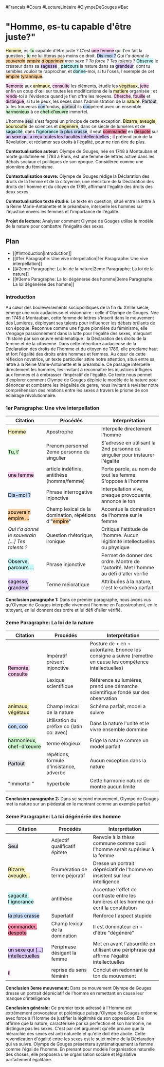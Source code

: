 #Francais #Cours #LectureLinéaire #OlympeDeGouges #Bac 

# "Homme, es-tu capable d'être juste?"

<mark style="background: #FFF3A3A6;">Homme</mark>, es-<mark style="background: #BBFABBA6;">tu</mark> capable d'être juste ? C'est <mark style="background: #FFB8EBA6;">une femme</mark> qui <mark style="background: #BBFABBA6;">t</mark>'en fait la question ; <mark style="background: #BBFABBA6;">tu</mark> ne lui ôteras pas moins ce droit. <mark style="background: #ADCCFFA6;">Dis-moi ?</mark> *Qui t'a donné le <mark style="background: #FFB86CA6;">souverain</mark> <mark style="background: #FFB86CA6;">empire</mark> <mark style="background: #FFB86CA6;">d'opprimer</mark> mon* *sexe ? Ta force ? Tes talents ?* <mark style="background: #ABF7F7A6;">Observe</mark> le créateur dans sa <mark style="background: #D2B3FFA6;">sagesse</mark> ; <mark style="background: #ABF7F7A6;">parcours</mark> la nature dans sa <mark style="background: #D2B3FFA6;">grandeur</mark>, dont tu sembles vouloir te rapprocher, et <mark style="background: #ABF7F7A6;">donne</mark>-moi, si tu l'oses, l'exemple de cet <mark style="background: #FFB86CA6;">empire</mark> <mark style="background: #FFB86CA6;">tyrannique</mark>.

<mark style="background: #FFB8EBA6;">Remonte</mark> aux <mark style="background: #FFF3A3A6;">animaux</mark>, <mark style="background: #FFB8EBA6;">consulte</mark> les éléments, étudie les <mark style="background: #FFF3A3A6;">végétaux</mark>, <mark style="background: #FFB8EBA6;">jette</mark> enfin un coup d'œil sur toutes les modifications de la <mark style="background: #FFF3A3A6;">matière</mark> organisée ; et <mark style="background: #FFB8EBA6;">rends</mark>-toi à l'évidence quand je t'en offre les moyens. <mark style="background: #FFB8EBA6;">Cherche</mark>, <mark style="background: #FFB8EBA6;">fouille</mark> et <mark style="background: #FFB8EBA6;">distingue</mark>, si tu le peux, les sexes dans l'administration de la <mark style="background: #FFF3A3A6;">nature</mark>. <mark style="background: #CACFD9A6;">Partout</mark>, tu les trouveras <mark style="background: #ADCCFFA6;">con</mark>fondus, <mark style="background: #CACFD9A6;">partout</mark> ils <mark style="background: #ADCCFFA6;">coo</mark>pèrent avec un ensemble <mark style="background: #BBFABBA6;">harmonieux</mark> à ce <mark style="background: #BBFABBA6;">chef-d'œuvre</mark> immortel.

L'homme <mark style="background: #CACFD9A6;">seul</mark> s'est fagoté un principe de cette exception. <mark style="background: #FFF3A3A6;">Bizarre, aveugle, boursouflé</mark> de sciences et <mark style="background: #FFF3A3A6;">dégénéré</mark>, dans ce siècle de lumières et de <mark style="background: #ABF7F7A6;">sagacité</mark>, dans <mark style="background: #ABF7F7A6;">l'ignorance</mark> <mark style="background: #ADCCFFA6;">la plus crasse</mark>, il veut <mark style="background: #FF5582A6;">commander</mark> en <mark style="background: #FF5582A6;">despote</mark> sur <mark style="background: #D2B3FFA6;">un sexe qui a reçu toutes les facultés intellectuelles</mark> ; <mark style="background: #FFB8EBA6;">il</mark> prétend jouir de la Révolution, et réclamer ses droits à l'égalité, pour ne rien dire de plus.


**Contextualisation auteur:**
Olympe de Gouges, née en 1748 à Montauban et morte guillotinée en 1793 à Paris, est une femme de lettres active dans les débats sociaux et politiques de son époque. Considérée comme une pionnière du féminisme.

**Contextualisation œuvre:**
Olympe de Gouges rédige la Déclaration des droits de la femme et de la citoyenne, une réécriture de la Déclaration des droits de l'homme et du citoyen de 1789, affirmant l'égalité des droits des deux sexes. 

**Contextualisation texte étudié:**
Le texte en question, situé entre la lettre à la Reine Marie-Antoinette et le préambule, interpelle les hommes sur l'injustice envers les femmes et l'importance de l'égalité.

**Projet de lecture:**
Analyser comment Olympe de Gouges utilise le modèle de la nature pour combattre l'inégalité des sexes.

## Plan

- [[#Introduction|Introduction]]
- [[#1er Paragraphe: Une vive interpellation|1er Paragraphe: Une vive interpellation]]
- [[#2eme Paragraphe: La loi de la nature|2eme Paragraphe: La loi de la nature]]
- [[#3eme Paragraphe: La loi dégénérée des homme|3eme Paragraphe: La loi dégénérée des homme]]

### Introduction

Au cœur des bouleversements sociopolitiques de la fin du XVIIIe siècle, émerge une voix audacieuse et visionnaire : celle d'Olympe de Gouges. Née en 1748 à Montauban, cette femme de lettres s'inscrit dans le mouvement des Lumières, déployant ses talents pour influencer les débats brûlants de son époque. Reconnue comme une figure pionnière du féminisme, elle s'engage passionnément dans la lutte pour l'égalité des sexes, marquant l'histoire par son œuvre emblématique : la Déclaration des droits de la femme et de la citoyenne. Dans cette réécriture audacieuse de la Déclaration des droits de l'homme et du citoyen de 1789, elle proclame haut et fort l'égalité des droits entre hommes et femmes. Au cœur de cette réflexion novatrice, un texte particulier attire notre attention, situé entre sa lettre à la Reine Marie-Antoinette et le préambule. Ce passage interpelle directement les hommes, les invitant à reconnaître les injustices infligées aux femmes et à embrasser l'impératif de l'égalité. Ce texte nous permet d'explorer comment Olympe de Gouges déploie le modèle de la nature pour dénoncer et combattre les inégalités de genre, nous invitant à revisiter notre compréhension des relations entre les sexes à travers le prisme de son éclairage révolutionnaire.

### 1er Paragraphe: Une vive interpellation 
| Citation | Procédés | Interprétation |
| ---- | ---- | ---- |
| <mark style="background: #FFF3A3A6;">Homme</mark> | Apostrophe | Interpelle directement l'homme |
| <mark style="background: #BBFABBA6;">Tu, t'</mark> | Prenom personnel 2eme personne du singulier | S'adresse en utilisant la 2nd personne du singulier pour instaurer l'égalité |
| <mark style="background: #FFB8EBA6;">une femme</mark> | article indéfinie, antithèse (homme/femme) | Porte parole, au nom de tout les femme. </br> S'oppose à l'homme |
| <mark style="background: #ADCCFFA6;">Dis-moi ?</mark> | Phrase interrogative Injonctive | Interpellation vive, presque provoquante, annonce le ton |
| <mark style="background: #FFB86CA6;">souverain empire ...</mark> | Champ lexical de la domination, répétions d'"<mark style="background: #FFB86CA6;">empire</mark>" | Accentue la domination de l'homme sur le femme |
| *Qui t'a donné le souverain \[...] Tes talents ?* | Question rhétorique, ironique  | Critique l'attitude de l'homme. Aucun légitimité intellectuelles ou physique  |
| <mark style="background: #ABF7F7A6;">Observe, parcours ...</mark> | Phrase injonctive  | Permet de donner des ordre. Montre de l'autorité. Met l'homme au défi d'aller vérifié |
| <mark style="background: #D2B3FFA6;">sagesse, grandeur </mark> | Terme méioratique | Attribuées à la nature, c'est le schéma parfait  |
**Conclusion paragraphe 1:** Dans ce premier paragraphe, nous avons vus qu'Olympe de Gouges interpelle vivement l'homme en l'apostrophent, en le tutoyant, en lui donnent des ordre et lui défi d'aller vérifié.

### 2eme Paragraphe: La loi de la nature 

| Citation | Procédés | Interprétation |
| ---- | ---- | ---- |
| <mark style="background: #FFB8EBA6;">Remonte, consulte </mark> | Impératif présent injonctive </br></br> Lexique scientifique | Posture de + en + autoritaire. Enonce les consigne a suivre (remettre en cause les compétence intellectuelles) </br></br> Référence au lumières, prend une démarche scientifique fondé sur des observation |
| <mark style="background: #FFF3A3A6;">animaux, végétaux </mark> | Champ lexical de la nature | Schéma parfait, model a suivre |
| <mark style="background: #ADCCFFA6;">con, coo</mark> | Utilisation du préfixe co (latin co: avec) | Dans la nature l'unité et le vivre ensemble dommine |
| <mark style="background: #BBFABBA6;">harmonieux, chef-d'œuvre</mark> | terme élogieux | Erige la nature comme un model parfait |
| <mark style="background: #CACFD9A6;">Partout </mark> | répétions, formule d'insistance, adverbe | Aucun exception dans la nature |
| "Immortel " | hyperbole | Cette harmonie naturel de montre aucun limite |
**Conclusion paragraphe 2:** Dans se second mouvement, Olympe de Gouges met la nature sur un piédestal en le montrant comme un exemple parfait 

### 3eme Paragraphe: La loi dégénérée des homme 
| Citation | Procédés | Interprétation |
| ---- | ---- | ---- |
| <mark style="background: #CACFD9A6;">Seul</mark> | Adjectif qualificatif épitète | Renvoie à la thèse commune comme quoi l'homme serait supérieur à la femme |
| <mark style="background: #FFF3A3A6;">Bizarre, aveugle...</mark> | Enumération de terme péjoratif | Dresse un portrait dépréciatif de l'homme en insistent sur leur intelligence |
| <mark style="background: #ABF7F7A6;">sagacité, l'ignorance </mark> | antithèse | Accentue l'effet de contraste entre les lumières et les homme qui écrit la constitution |
| <mark style="background: #ADCCFFA6;">la plus crasse </mark> | Superlatif | Renforce l'aspect stupide |
| <mark style="background: #FF5582A6;">commander, despote </mark> | Champ lexical de la domination | Il est dominateur en + d'être "dégénéré" |
| <mark style="background: #D2B3FFA6;">un sexe qui \[...] intellectuelles </mark> | Périphrase désigant la femme  | Met en avant l'absurdité en utilisant une périphrase qui affirme l'égalité intellectuelles  |
| <mark style="background: #FFB8EBA6;">il</mark> | reprise du sens féminin | Conclut en redonnant le ton du mouvement   |
**Conclusion 3eme mouvement:** Dans ce mouvement  Olympe de Gouges dresse un portrait dépréciatif de l'homme en remettant en cause leur manque d'intelligence 

**Conclusion générale:** Ce premier texte adressé à l'Homme est extrêmement provocateur et polémique puisqu'Olympe de Gouges ordonne avec force à l'Homme de justifier la légitimité de son oppression. Elle affirme que la nature, caractérisée par sa perfection et son harmonie, ne distingue pas les sexes. C'est par cet argument qu'elle prouve que la hiérarchie des sexes est anti naturelle et qu'elle doit être abolie. 
Cette revendication d'égalité entre les sexes est le sujet même de la Déclaration qui va suivre. Olympe de Gouges présentera systématiquement la femme comme l'égal de l'homme.  En prenant pour modèle l'organisation naturelle des choses, elle proposera une organisation sociale et législative parfaitement égalitaire.
